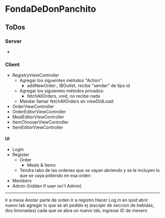 
# FondaDeDonPanchito

## ToDos

### Server

* 


### Client

* RegistryViewController
  * Agregar los sigueintes métodos "Action":
    * addNewOrder:, IBOutlet, recibe "sender" de tipo id
  * Agregar los siguientes métodos privados:
    * fetchAllOrders, void, no recibe nada
  * Mandar llamar fetchAllOrders en viewDidLoad:
* OrderViewController
* OrderEditorViewController
* MealEditorViewController
* ItemChooserViewController
* ItemEditorViewController


#### UI

* Login
* Register
  * Order
    * Meals & Items
  * Tendra tabs de las ordenes que se vayan abriendo y se le incluyen lo que se vaya pidiendo en esa orden
* Members
* Admin (hidden if user isn't Admin)


----

Ir a mesa
Anotar parte de orden
Ir a registro
Hacer Log in en ipod
abrir nuevo tab
agregar lo que se ah pedido
ej (escojer de seccion de bebidas, dos limonadas)
cada que se abra un nuevo tab, ingresar ID de mesero

